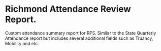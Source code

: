 # Richmond Attendance Review Report.
Custom attendance summary report for RPS.  Similar to the State Quarterly Attendance report but includes several additional fields such as Truancy, Mobility and etc.
